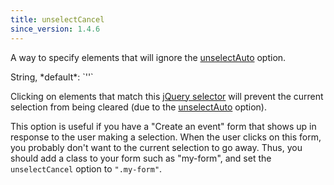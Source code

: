 ```yaml
---
title: unselectCancel
since_version: 1.4.6
---
```


A way to specify elements that will ignore the [unselectAuto](unselectAuto) option.

<div class='spec' markdown='1'>
String, *default*: `''`
</div>

Clicking on elements that match this [jQuery selector](https://api.jquery.com/category/selectors/) will prevent the current selection from being cleared (due to the [unselectAuto](unselectAuto) option).

This option is useful if you have a "Create an event" form that shows up in response to the user making a selection. When the user clicks on this form, you probably don't want to the current selection to go away. Thus, you should add a class to your form such as "my-form", and set the `unselectCancel` option to `".my-form"`.

